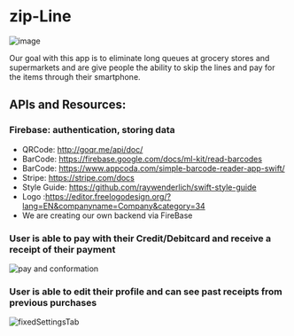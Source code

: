 # zip-Line

![image](https://user-images.githubusercontent.com/43770391/59554443-e1dd5a00-8f70-11e9-985a-d0a807612f4e.png)

Our goal with this app is to eliminate long queues at grocery stores and supermarkets and are give people the ability to skip the lines and pay for the items through their smartphone. 

## APIs and Resources:
### Firebase: authentication, storing data
* QRCode: http://goqr.me/api/doc/
* BarCode: https://firebase.google.com/docs/ml-kit/read-barcodes
* BarCode: https://www.appcoda.com/simple-barcode-reader-app-swift/
* Stripe: https://stripe.com/docs 
* Style Guide: https://github.com/raywenderlich/swift-style-guide 
* Logo :https://editor.freelogodesign.org/?lang=EN&companyname=Company&category=34
* We are creating our own backend via FireBase

### User is able to pay with their Credit/Debitcard and receive a receipt of their payment
![pay and conformation](https://user-images.githubusercontent.com/43770391/60148339-a88dc100-979e-11e9-8bf5-96a35cdc551d.gif)

### User is able to edit their profile and can see past receipts from previous purchases 
![fixedSettingsTab](https://user-images.githubusercontent.com/43770391/59881888-b696a880-937e-11e9-8723-9e9ba50998c2.gif)

